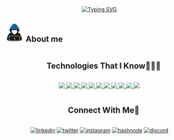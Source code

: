 <div align=center>
<a href="https://git.io/typing-svg"><img src="https://readme-typing-svg.herokuapp.com?font=Architects+Daughter&size=30&pause=1000&center=true&vCenter=true&width=435&lines=Hey!+It%C2%B4s+Kalfukoyam🌱;👨‍💻I%C2%B4m+a+Web+Developer+Junior;I+Love+Programming" alt="Typing SVG" /></a>
</div>

## <picture><img src = "https://github.com/0xAbdulKhalid/0xAbdulKhalid/raw/main/assets/mdImages/about_me.gif" width = 50px></picture> **About me**

<!--h1 without bottom border-->
<div id="user-content-toc">
  <ul align="center">
    <summary><h2 style="display: inline-block">Technologies That I Know👨🏻‍💻</h2></summary>
  </ul>
</div>
<!--tech stack icons-->
<p align="center">
  <a href="https://skillicons.dev">
    <img src="https://skillicons.dev/icons?i=git&perline=14" />
  </a>
  <a href="https://skillicons.dev">
    <img src="https://skillicons.dev/icons?i=bootstrap&perline=14"/>
  </a>
  <a href="https://skillicons.dev">
    <img src="https://skillicons.dev/icons?i=css&perline=14"/>
  </a>
  <a href="https://skillicons.dev">
    <img src="https://skillicons.dev/icons?i=github&perline=14"/>
  </a>
  <a href="https://skillicons.dev">
    <img src="https://skillicons.dev/icons?i=html&perline=14"/>
  </a>
  <a href="https://skillicons.dev">
    <img src="https://skillicons.dev/icons?i=java&perline=14"/>
  </a>
  <a href="https://skillicons.dev">
    <img src="https://skillicons.dev/icons?i=js&perline=14"/>
  </a>
  <a href="https://skillicons.dev">
    <img src="https://skillicons.dev/icons?i=mysql&perline=14"/>
  </a>
  <a href="https://skillicons.dev">
    <img src="https://skillicons.dev/icons?i=postman&perline=14"/>
  </a>
  <a href="https://skillicons.dev">
    <img src="https://skillicons.dev/icons?i=py&perline=14"/>
  </a>
  <a href="https://skillicons.dev">
    <img src="https://skillicons.dev/icons?i=vscode&perline=14"/>
  </a>
</p>

<!-- Connect with me -->
<!--h2 without bottom border-->
<div id="user-content-toc">
  <ul align="center">
    <summary><h2 style="display: inline-block">Connect With Me🤝</h2></summary>
  </ul>
</div>

<!--icons and links-->
<p align="center">
<a href="https://www.linkedin.com/in/1010nishant/" target="blank"><img align="center" src="https://user-images.githubusercontent.com/88904952/234979284-68c11d7f-1acc-4f0c-ac78-044e1037d7b0.png" alt="linkedin" height="50" width="50" /></a>
<a href="https://twitter.com/1010nishant" target="blank"><img align="center" src="https://user-images.githubusercontent.com/88904952/234980676-61bfb021-ecc8-48f7-88e6-34c1b06c4a58.png" alt="twitter" height="50" width="50" /></a> 
<a href="https://www.instagram.com/nishant.jangir.1010/" target="blank"><img align="center" src="https://user-images.githubusercontent.com/88904952/234981169-2dd1e58f-4b7e-468c-8213-034ba62156c3.png" alt="instagram" height="50" width="50" /></a>
<a href="https://1010nishant.hashnode.dev/" target="blank"><img align="center" src="https://user-images.githubusercontent.com/88904952/234982196-562aea17-5532-4550-8c08-1c7cb994a541.png" alt="hashnode" height="50" width="50" /></a>
<a href="https://discord.gg/UjwKkJsXsf" target="blank"><img align="center" src="https://user-images.githubusercontent.com/88904952/234982627-019fd336-6248-453c-9b05-97c13fd1d207.png" alt="discord" height="50" width="50" /></a>
